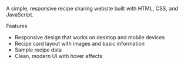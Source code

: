 A simple, responsive recipe sharing website built with HTML, CSS, and JavaScript.

Features
- Responsive design that works on desktop and mobile devices
- Recipe card layout with images and basic information
- Sample recipe data 
- Clean, modern UI with hover effects
